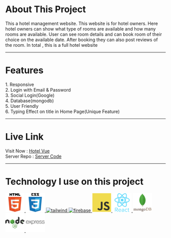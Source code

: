 <h1>
    About This Project
</h1>
<p>
    This  a hotel management website. This website is for hotel owners. Here hotel owners can show what type of rooms are available and how many rooms are available. User can see room details and can book room of their choice on the available date. After booking they can also post reviews of the room. In total , this is a full hotel website
</p>
<hr>
<h1>
    Features
</h1>
<p>
    1. Responsive <br>
    2. Login with Email & Password <br>
    3. Social Login(Google) <br>
    4. Database(mongodb) <br>
    5. User Friendly <br>
    6. Typing Effect on title in Home Page(Unique Feature)
</p>
<hr>
<h1>
    Live Link
</h1>
<p>
    Visit Now : <a href="https://hotel-management-beb7b.web.app">Hotel Vue</a><br>
    Server Repo : <a href="https://github.com/ayon121/Hotel_Management_Server_Node.git">Server Code</a>
</p>
<hr>
<!-- tech -->
<h1>
    Technology I use on this project
</h1>
<p align="left"> 
<a href="https://www.w3.org/html/" target="_blank" rel="noreferrer"> <img src="https://raw.githubusercontent.com/devicons/devicon/master/icons/html5/html5-original-wordmark.svg" alt="html5" width="60" height="60"/> </a> 
<a href="https://www.w3schools.com/css/" target="_blank" rel="noreferrer"> <img src="https://raw.githubusercontent.com/devicons/devicon/master/icons/css3/css3-original-wordmark.svg" alt="css3" width="60" height="60"/> </a>
</a> <a href="https://tailwindcss.com/" target="_blank" rel="noreferrer"> <img src="https://www.vectorlogo.zone/logos/tailwindcss/tailwindcss-icon.svg" alt="tailwind" width="60" height="60"/> </a>
</a> <a href="https://firebase.google.com/" target="_blank" rel="noreferrer"> <img src="https://www.vectorlogo.zone/logos/firebase/firebase-icon.svg" alt="firebase" width="60" height="60"/> </a> 
<a href="https://developer.mozilla.org/en-US/docs/Web/JavaScript" target="_blank" rel="noreferrer"> <img src="https://raw.githubusercontent.com/devicons/devicon/master/icons/javascript/javascript-original.svg" alt="javascript" width="60" height="60"/> 
<a href="https://reactjs.org/" target="_blank" rel="noreferrer"> <img src="https://raw.githubusercontent.com/devicons/devicon/master/icons/react/react-original-wordmark.svg" alt="react" width="60" height="60"/> </a>
</a> <a href="https://www.mongodb.com/" target="_blank" rel="noreferrer"> <img src="https://raw.githubusercontent.com/devicons/devicon/master/icons/mongodb/mongodb-original-wordmark.svg" alt="mongodb" width="60" height="60"/> 
</a> <a href="https://nodejs.org" target="_blank" rel="noreferrer"> <img src="https://raw.githubusercontent.com/devicons/devicon/master/icons/nodejs/nodejs-original-wordmark.svg" alt="nodejs" width="60" height="60"/> </a> 
<a href="https://expressjs.com" target="_blank" rel="noreferrer"> <img src="https://raw.githubusercontent.com/devicons/devicon/master/icons/express/express-original-wordmark.svg" alt="express" width="60" height="60"/> 
</p>


